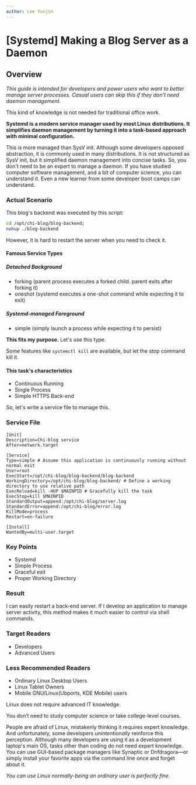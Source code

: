```yaml
---
author: Lee Yunjin
---
```


# [Systemd] Making a Blog Server as a Daemon

## Overview

*This guide is intended for developers and power users who want to better manage server processes. Casual users can skip this if they don’t need daemon management.*

This kind of knowledge is not needed for traditional office work.

**Systemd is a modern service manager used by most Linux distributions. It simplifies daemon management by turning it into a task-based approach with minimal configuration.**

This is more managed than SysV init. Although some developers opposed abstraction, it is commonly used in many distributions. It is not structured as SysV init, but it simplified daemon management into concise tasks.
So, you don't need to be an expert to manage a daemon.
If you have studied computer software management, and a bit of computer science, you can understand it. Even a new learner from some developer boot camps can understand.

### Actual Scenario

This blog's backend was executed by this script:

```bash
cd /opt/chi-blog/blog-backend;
nohup ./blog-backend
```

However, it is hard to restart the server when you need to check it.

#### Famous Service Types

##### Detached Background
- forking (parent process executes a forked child. parent exits after forking it)
- oneshot (systemd executes a one-shot command while expecting it to exit)

##### Systemd-managed Foreground
- simple (simply launch a process while expecting it to persist)

**This fits my purpose.**
Let's use this type.

Some features like `systemctl kill` are available, but let the stop command kill it.

#### This task's characteristics
- Continuous Running
- Single Process
- Simple HTTPS Back-end


So, let's write a service file to manage this.

### Service File

```desktop
[Unit]
Description=Chi-blog service
After=network.target

[Service]
Type=simple # Assume this application is continuously running without normal exit
User=root
ExecStart=/opt/chi-blog/blog-backend/blog-backend 
WorkingDirectory=/opt/chi-blog/blog-backend/ # Define a working directory to use relative path
ExecReload=kill -HUP $MAINPID # Gracefully kill the task
ExecStop=kill $MAINPID
StandardOutput=append:/opt/chi-blog/server.log
StandardError=append:/opt/chi-blog/error.log
KillMode=process
Restart=on-failure

[Install]
WantedBy=multi-user.target
```

### Key Points

- Systemd
- Simple Process
- Graceful exit
- Proper Working Directory

### Result

I can easily restart a back-end server.
If I develop an application to manage server activity, this method makes it much easier to control via shell commands.

### Target Readers

- Developers
- Advanced Users

### Less Recommended Readers

- Ordinary Linux Desktop Users
- Linux Tablet Owners
- Mobile GNU/Linux(Ubports, KDE Mobile) users

Linux does not require advanced IT knowledge.

You don’t need to study computer science or take college-level courses.

People are afraid of Linux, mistakenly thinking it requires expert knowledge.
And unfortunately, some developers *unintentionally* reinforce this perception.
Although many developers are using it as a development laptop's main OS, tasks other than coding do not need expert knowledge. 
 You can use GUI-based package managers like Synaptic or Dnfdragora—or simply install your favorite apps via the command line once and forget about it.

*You can use Linux normally-being an ordinary user is perfectly fine.*